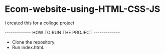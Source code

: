 # Ecom-website-using-HTML-CSS-JS
i created this for a college project

------------- HOW TO RUN THE PROJECT -------------
- Clone the repository.
- Run index.html.
